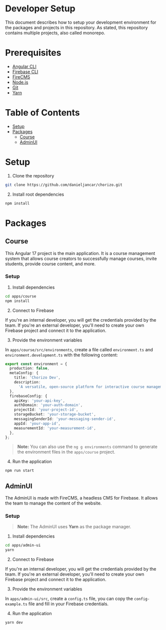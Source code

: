 # Developer Setup

This document describes how to setup your development environment for the packages and projects in this repository. As
stated, this repository contains multiple projects, also called monorepo.

# Prerequisites

- [Angular CLI](https://angular.dev)
- [Firebase CLI](https://firebase.google.com/docs/cli)
- [FireCMS](https://firecms.co)
- [Node.js](https://nodejs.org/en/)
- [Git](https://git-scm.com/)
- [Yarn](https://yarnpkg.com/)

# Table of Contents

- [Setup](#setup)
- [Packages](#packages)
  - [Course](#course)
  - [AdminUI](#adminui)

# Setup

1. Clone the repository

```bash
git clone https://github.com/danieljancar/chorizo.git
```

2. Install root dependencies

```bash
npm install
```

# Packages

## Course

This Angular 17 project is the main application. It is a course management system that allows course creators to
successfully manage courses, invite students, provide course content, and more.

### Setup

1. Install dependencies

```bash
cd apps/course
npm install
```

2. Connect to Firebase

If you're an internal developer, you will get the credentials provided by the team. If you're an external developer,
you'll need to create your own Firebase project and connect it to the application.

3. Provide the environment variables

In `apps/course/src/environments`, create a file called `environment.ts` and `environment.development.ts` with the
following content:

```ts
export const environment = {
  production: false,
  metaConfig: {
    title: 'Chorizo Dev',
    description:
      'A versatile, open-source platform for interactive course management and learning experiences. Tailored for small-group instruction across various disciplines.',
  },
  firebaseConfig: {
    apiKey: 'your-api-key',
    authDomain: 'your-auth-domain',
    projectId: 'your-project-id',
    storageBucket: 'your-storage-bucket',
    messagingSenderId: 'your-messaging-sender-id',
    appId: 'your-app-id',
    measurementId: 'your-measurement-id',
  },
};
```

> **Note:** You can also use the `ng g environments` command to generate the environment files in the `apps/course`
> project.

4. Run the application

```bash
npm run start
```

## AdminUI

The AdminUI is made with FireCMS, a headless CMS for Firebase. It allows the team to manage the content of the website.

### Setup

> **Note:** The AdminUI uses **Yarn** as the package manager.

1. Install dependencies

```bash
cd apps/admin-ui
yarn
```

2. Connect to Firebase

If you're an internal developer, you will get the credentials provided by the team. If you're an external developer,
you'll need to create your own Firebase project and connect it to the application.

3. Provide the environment variables

In `apps/admin-ui/src`, create a `config.ts` file, you can copy the `config-example.ts` file and fill in your Firebase
credentials.

4. Run the application

```bash
yarn dev
```
